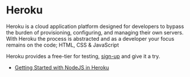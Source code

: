 # Heroku
Heroku is a cloud application platform designed for developers to bypass the burden of provisioning, configuring, and managing 
their own servers. With Heroku the process is abstracted and as a developer your focus remains on the code; HTML, CSS & JavaScript

Heroku provides a free-tier for testing, [sign-up](https://signup.heroku.com/) and give it a try.
* [Getting Started with NodeJS in Heroku](https://devcenter.heroku.com/articles/getting-started-with-nodejs#introduction)

